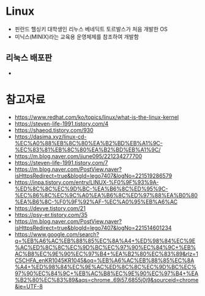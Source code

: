# Linux

- 핀란드 헬싱키 대학생인 리누스 베네딕트 토르발스가 처음 개발한 OS
- 미닉스(MINIX)라는 교육용 운영체제를 참조하여 개발함


## 리눅스 배포판

- 



# 참고자료

- https://www.redhat.com/ko/topics/linux/what-is-the-linux-kernel
- https://steven-life-1991.tistory.com/4
- https://shaeod.tistory.com/930
- https://dasima.xyz/linux-cd-%EC%A0%88%EB%8C%80%EA%B2%BD%EB%A1%9C-%EC%83%81%EB%8C%80%EA%B2%BD%EB%A1%9C/
- https://m.blog.naver.com/jjune095/221234277700
- https://steven-life-1991.tistory.com/7
- https://m.blog.naver.com/PostView.naver?isHttpsRedirect=true&blogId=lego7407&logNo=221519286579
- https://inpa.tistory.com/entry/LINUX-%F0%9F%93%9A-%ED%8C%8C%EC%9D%BC-%EA%B6%8C%ED%95%9C-%EC%86%8C%EC%9C%A0%EA%B6%8C%ED%97%88%EA%B0%80%EA%B6%8C-%F0%9F%92%AF-%EC%A0%95%EB%A6%AC
- https://devye.tistory.com/21
- https://psy-er.tistory.com/35
- https://m.blog.naver.com/PostView.naver?isHttpsRedirect=true&blogId=lego7407&logNo=221514601234
- https://www.google.com/search?q=%EB%A6%AC%EB%88%85%EC%8A%A4+%ED%98%84%EC%9E%AC%ED%8C%8C%EC%9D%BC%EC%97%90%EC%84%9C+%EB%AC%B8%EC%9E%90%EC%97%B4+%EA%B2%80%EC%83%89&rlz=1C5CHFA_enKR1045KR1045&oq=%EB%A6%AC%EB%88%85%EC%8A%A4+%ED%98%84%EC%9E%AC%ED%8C%8C%EC%9D%BC%EC%97%90%EC%84%9C+%EB%AC%B8%EC%9E%90%EC%97%B4+%EA%B2%80%EC%83%89&aqs=chrome..69i57.6855j0j9&sourceid=chrome&ie=UTF-8
